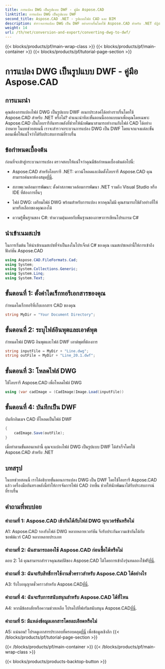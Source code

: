 ```yaml
---
title: การแปลง DWG เป็นรูปแบบ DWF - คู่มือ Aspose.CAD
linktitle: การแปลง DWG เป็นรูปแบบ DWF
second_title: Aspose.CAD .NET - รูปแบบไฟล์ CAD และ BIM
description: สำรวจการแปลง DWG เป็น DWF อย่างราบรื่นโดยใช้ Aspose.CAD สำหรับ .NET ปฏิบัติตามคำแนะนำทีละขั้นตอนของเราเพื่อประสบการณ์ที่ไม่ยุ่งยาก
weight: 14
url: /th/net/conversion-and-export/converting-dwg-to-dwf/
---
```


{{< blocks/products/pf/main-wrap-class >}}
{{< blocks/products/pf/main-container >}}
{{< blocks/products/pf/tutorial-page-section >}}

# การแปลง DWG เป็นรูปแบบ DWF - คู่มือ Aspose.CAD

## การแนะนำ

คุณต้องการแปลงไฟล์ DWG เป็นรูปแบบ DWF อเนกประสงค์ได้อย่างราบรื่นโดยใช้ Aspose.CAD สำหรับ .NET หรือไม่? คำแนะนำทีละขั้นตอนนี้ออกแบบมาเพื่อคุณโดยเฉพาะ Aspose.CAD เป็นไลบรารีอันทรงพลังที่ช่วยให้นักพัฒนาสามารถทำงานกับไฟล์ CAD ได้อย่างง่ายดาย ในบทช่วยสอนนี้ เราจะสำรวจกระบวนการแปลง DWG เป็น DWF โดยแจกแจงแต่ละขั้นตอนเพื่อให้แน่ใจว่าได้รับประสบการณ์ที่ราบรื่น

## ข้อกำหนดเบื้องต้น

ก่อนที่จะเข้าสู่กระบวนการแปลง ตรวจสอบให้แน่ใจว่าคุณมีข้อกำหนดเบื้องต้นต่อไปนี้:

-  Aspose.CAD สำหรับไลบรารี .NET: ดาวน์โหลดและติดตั้งไลบรารี Aspose.CAD คุณสามารถค้นหาห้องสมุด[ที่นี่](https://releases.aspose.com/cad/net/).

- สภาพแวดล้อมการพัฒนา: ตั้งค่าสภาพแวดล้อมการพัฒนา .NET รวมถึง Visual Studio หรือ IDE ที่ต้องการอื่นๆ

- ไฟล์ DWG: เตรียมไฟล์ DWG พร้อมสำหรับการแปลง หากคุณไม่มี คุณสามารถใช้ตัวอย่างที่ให้มาหรือเลือกของคุณเองได้

- ความรู้พื้นฐานของ C#: ทำความคุ้นเคยกับพื้นฐานของภาษาการเขียนโปรแกรม C#

## นำเข้าเนมสเปซ

ในการเริ่มต้น ให้นำเข้าเนมสเปซที่จำเป็นลงในโปรเจ็กต์ C# ของคุณ เนมสเปซเหล่านี้ให้การเข้าถึงฟังก์ชัน Aspose.CAD

```csharp
using Aspose.CAD.FileFormats.Cad;
using System;
using System.Collections.Generic;
using System.Linq;
using System.Text;
```

## ขั้นตอนที่ 1: ตั้งค่าไดเร็กทอรีเอกสารของคุณ

กำหนดไดเร็กทอรีที่เก็บเอกสาร CAD ของคุณ

```csharp
string MyDir = "Your Document Directory";
```

## ขั้นตอนที่ 2: ระบุไฟล์อินพุตและเอาต์พุต

กำหนดไฟล์ DWG อินพุตและไฟล์ DWF เอาต์พุตที่ต้องการ

```csharp
string inputFile = MyDir + "Line.dwg";
string outFile = MyDir + "Line_20.1.dwf";
```

## ขั้นตอนที่ 3: โหลดไฟล์ DWG

ใช้ไลบรารี Aspose.CAD เพื่อโหลดไฟล์ DWG

```csharp
using (var cadImage = (CadImage)Image.Load(inputFile))
```

## ขั้นตอนที่ 4: บันทึกเป็น DWF

บันทึกอิมเมจ CAD ที่โหลดเป็นไฟล์ DWF

```csharp
{
    cadImage.Save(outFile);
}
```

เมื่อทำตามขั้นตอนเหล่านี้ คุณจะแปลงไฟล์ DWG เป็นรูปแบบ DWF ได้สำเร็จโดยใช้ Aspose.CAD สำหรับ .NET

## บทสรุป

ในบทช่วยสอนนี้ เราได้อธิบายขั้นตอนการแปลง DWG เป็น DWF โดยใช้ไลบรารี Aspose.CAD แล้ว เครื่องมืออันทรงพลังนี้ทำให้การจัดการไฟล์ CAD ง่ายขึ้น ช่วยให้นักพัฒนาได้รับประสบการณ์ที่ราบรื่น

## คำถามที่พบบ่อย

### คำถามที่ 1: Aspose.CAD เข้ากันได้กับไฟล์ DWG ทุกเวอร์ชันหรือไม่

A1: Aspose.CAD รองรับไฟล์ DWG หลากหลายเวอร์ชัน จึงรับประกันความเข้ากันได้กับซอฟต์แวร์ CAD หลากหลายประเภท

### คำถามที่ 2: ฉันสามารถลองใช้ Aspose.CAD ก่อนซื้อได้หรือไม่

 ตอบ 2: ได้ คุณสามารถสำรวจคุณสมบัติของ Aspose.CAD ได้โดยการเข้าถึงรุ่นทดลองใช้ฟรี[ที่นี่](https://releases.aspose.com/).

### คำถามที่ 3: ฉันจะรับสิทธิ์การใช้งานชั่วคราวสำหรับ Aspose.CAD ได้อย่างไร

 A3: รับใบอนุญาตชั่วคราวสำหรับ Aspose.CAD[ที่นี่](https://purchase.aspose.com/temporary-license/).

### คำถามที่ 4: ฉันจะรับการสนับสนุนสำหรับ Aspose.CAD ได้ที่ไหน

A4: หากมีข้อสงสัยหรือความช่วยเหลือ โปรดไปที่ฟอรัมสนับสนุน Aspose.CAD[ที่นี่](https://forum.aspose.com/c/cad/19).

### คำถามที่ 5: มีแหล่งข้อมูลเอกสารโดยละเอียดหรือไม่

 A5: แน่นอน! โปรดดูเอกสารประกอบที่ครอบคลุม[ที่นี่](https://reference.aspose.com/cad/net/) เพื่อข้อมูลเชิงลึก
{{< /blocks/products/pf/tutorial-page-section >}}

{{< /blocks/products/pf/main-container >}}
{{< /blocks/products/pf/main-wrap-class >}}

{{< blocks/products/products-backtop-button >}}
